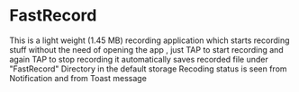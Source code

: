 # FastRecord
This is a light weight (1.45 MB) recording application which starts recording stuff without the need of opening the app ,
just TAP to start recording and again TAP to stop recording
it automatically saves recorded file under "FastRecord" Directory in the default storage
Recoding status is seen from Notification and from Toast message
